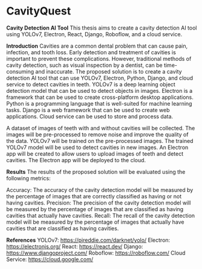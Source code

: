 # CavityQuest
**Cavity Detection AI Tool**
This thesis aims to create a cavity detection AI tool using YOLOv7, Electron, React, Django, Roboflow, and a cloud service.

**Introduction**
Cavities are a common dental problem that can cause pain, infection, and tooth loss. Early detection and treatment of cavities is important to prevent these complications. However, traditional methods of cavity detection, such as visual inspection by a dentist, can be time-consuming and inaccurate.
The proposed solution is to create a cavity detection AI tool that can use YOLOv7, Electron, Python, Django, and cloud service to detect cavities in teeth. YOLOv7 is a deep learning object detection model that can be used to detect objects in images. Electron is a framework that can be used to create cross-platform desktop applications. Python is a programming language that is well-suited for machine learning tasks. Django is a web framework that can be used to create web applications. Cloud service can be used to store and process data.

A dataset of images of teeth with and without cavities will be collected.
The images will be pre-processed to remove noise and improve the quality of the data.
YOLOv7 will be trained on the pre-processed images.
The trained YOLOv7 model will be used to detect cavities in new images.
An Electron app will be created to allow users to upload images of teeth and detect cavities.
The Electron app will be deployed to the cloud.

**Results**
The results of the proposed solution will be evaluated using the following metrics:

Accuracy: The accuracy of the cavity detection model will be measured by the percentage of images that are correctly classified as having or not having cavities.
Precision: The precision of the cavity detection model will be measured by the percentage of images that are classified as having cavities that actually have cavities.
Recall: The recall of the cavity detection model will be measured by the percentage of images that actually have cavities that are classified as having cavities.

**References**
YOLOv7: https://pjreddie.com/darknet/yolo/
Electron: https://electronjs.org/
React: https://react.dev/
Django: https://www.djangoproject.com/
Roboflow: https://roboflow.com/
Cloud Service: https://cloud.google.com/
